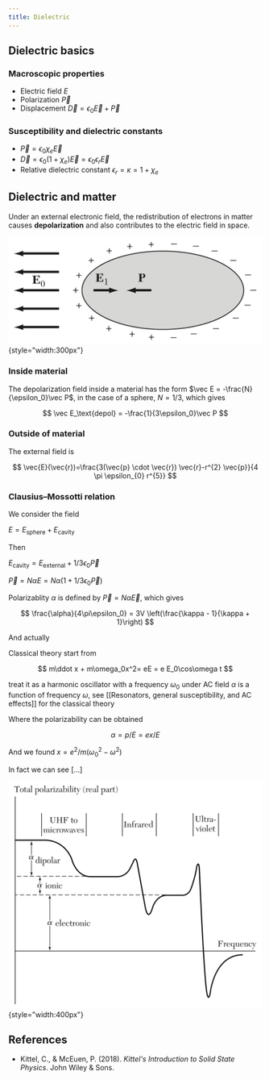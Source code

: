 ```yaml
---
title: Dielectric
---
```


## Dielectric basics

### Macroscopic properties

- Electric field $E$
- Polarization $\vec P$
- Displacement $\vec D = \epsilon_0 \vec E + \vec P$

### Susceptibility and dielectric constants

- $\vec P = \epsilon_0 \chi_e \vec E$
- $\vec D = \epsilon_0 (1+\chi_e) \vec E = \epsilon_0\epsilon_r \vec E$
- Relative dielectric constant $\epsilon_r = \kappa = 1 + \chi_e$

## Dielectric and matter

Under an external electronic field, the redistribution of electrons in matter causes **depolarization** and also contributes to the electric field in space.

![Depolarization field and redistribution of electrons in a material. via Kittle (p.459)](Untitled.png){style="width:300px"}

### Inside material

The depolarization field inside a material has the form $\vec E = -\frac{N}{\epsilon_0}\vec P$, in the case of a sphere, $N = 1/3$, which gives

$$
\vec E_\text{depol} = -\frac{1}{3\epsilon_0}\vec P
$$

### Outside of material

The external field is

$$
\vec{E}(\vec{r})=\frac{3(\vec{p} \cdot \vec{r}) \vec{r}-r^{2} \vec{p}}{4 \pi \epsilon_{0} r^{5}}
$$

### Clausius–Mossotti relation

We consider the field

$E = E_\text{sphere} + E_\text{cavity}$

Then

$E_\text{cavity} = E_\text{external} + 1/3\epsilon_0 \vec P$

$\vec P = N\alpha E = N\alpha(1+1/3\epsilon_0 \vec P)$

Polarizablity $\alpha$ is defined by $\vec P = N \alpha \vec E$, which gives

$$
\frac{\alpha}{4\pi\epsilon_0} = 3V \left(\frac{\kappa - 1}{\kappa + 1}\right)
$$

And actually 

Classical theory start from

$$
m\ddot x + m\omega_0x^2= eE = e E_0\cos\omega t
$$

treat it as a harmonic oscillator with a frequency $\omega_0$ under AC field $\alpha$ is a function of frequency $\omega$, see [[Resonators, general susceptibility, and AC effects]] for the classical theory

Where the polarizability can be obtained

$$
\alpha = p / E = ex / E
$$

And we found $x = e^2 / m(\omega_0^2 - \omega^2)$

In fact we can see [...]

![Polarizability $\alpha$ as a function of frequency $\omega$. via Kittle (p.464)](Untitled%201.png){style="width:400px"}

## References

- Kittel, C., & McEuen, P. (2018). *Kittel's Introduction to Solid State Physics*. John Wiley & Sons.